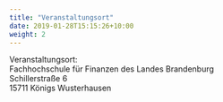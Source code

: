 ```yaml
---
title: "Veranstaltungsort"
date: 2019-01-28T15:15:26+10:00
weight: 2
---
```


Veranstaltungsort:<br>
Fachhochschule für Finanzen des Landes Brandenburg<br>
Schillerstraße 6<br>
15711 Königs Wusterhausen